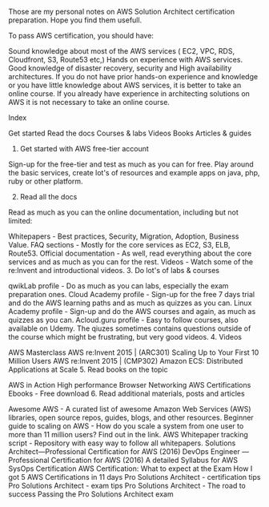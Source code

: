 Those are my personal notes on AWS Solution Architect certification preparation. Hope you find them usefull.

To pass AWS certification, you should have:

Sound knowledge about most of the AWS services ( EC2, VPC, RDS, Cloudfront, S3, Route53 etc,)
Hands on experience with AWS services.
Good knowledge of disaster recovery, security and High availability architectures.
If you do not have prior hands-on experience and knowledge or you have little knowledge about AWS services, it is better to take an online course. If you already have experience in architecting solutions on AWS it is not necessary to take an online course.

Index

Get started
Read the docs
Courses & labs
Videos
Books
Articles & guides
1. Get started with AWS free-tier account

Sign-up for the free-tier and test as much as you can for free. Play around the basic services, create lot's of resources and example apps on java, php, ruby or other platform.

2. Read all the docs

Read as much as you can the online documentation, including but not limited:

Whitepapers - Best practices, Security, Migration, Adoption, Business Value.
FAQ sections - Mostly for the core services as EC2, S3, ELB, Route53.
Official documentation - As well, read everything about the core services and as much as you can for the rest.
Videos - Watch some of the re:Invent and introductional videos.
3. Do lot's of labs & courses

qwikLab profile - Do as much as you can labs, especially the exam preparation ones.
Cloud Academy profile - Sign-up for the free 7 days trial and do the AWS learning paths and as much as quizzes as you can.
Linux Academy profile - Sign-up and do the AWS courses and again, as much as quizzes as you can.
Acloud.guru profile - Easy to follow courses, also available on Udemy. The qiuzes sometimes contains questions outside of the course which might be frustrating, but very good videos.
4. Videos

AWS Masterclass
AWS re:Invent 2015 | (ARC301) Scaling Up to Your First 10 Million Users
AWS re:Invent 2015 | (CMP302) Amazon ECS: Distributed Applications at Scale
5. Read books on the topic

AWS in Action
High performance Browser Networking
AWS Certifications Ebooks - Free download
6. Read additional materials, posts and articles

Awesome AWS - A curated list of awesome Amazon Web Services (AWS) libraries, open source repos, guides, blogs, and other resources.
Beginner guide to scaling on AWS - How do you scale a system from one user to more than 11 million users? Find out in the link.
AWS Whitepaper tracking script - Repository with easy way to follow all whitepapers.
Solutions Architect—Professional Certification for AWS (2016)
DevOps Engineer — Professional Certification for AWS (2016)
A detailed Syllabus for AWS SysOps Certification
AWS Certification: What to expect at the Exam
How I got 5 AWS Certifications in 11 days
Pro Solutions Architect - certification tips
Pro Solutions Architect - exam tips
Pro Solutions Architect - The road to success
Passing the Pro Solutions Architect exam